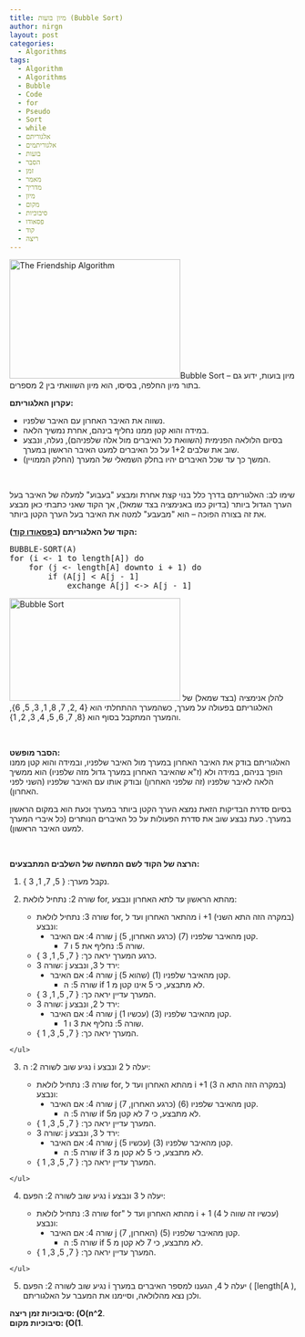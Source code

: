 ```yaml
---
title: מיון בועות (Bubble Sort)
author: nirgn
layout: post
categories:
  - Algorithms
tags:
  - Algorithm
  - Algorithms
  - Bubble
  - Code
  - for
  - Pseudo
  - Sort
  - while
  - אלגוריתם
  - אלגוריתמים
  - בועות
  - הסבר
  - זמן
  - מאמר
  - מדריך
  - מיון
  - מקום
  - סיבוכיות
  - פסאודו
  - קוד
  - ריצה
---
```

[<img class="alignleft wp-image-1172" src="http://www.lifelongstudent.net/wp-content/uploads/2014/12/The_Friendship_Algorithm.png" alt="The Friendship Algorithm" width="300" height="209" />](http://www.lifelongstudent.net/wp-content/uploads/2014/12/The_Friendship_Algorithm.png)Bubble Sort &#8211; מיון בועות, ידוע גם בתור מיון החלפה, בסיסו, הוא מיון השוואתי בין 2 מספרים.

**עקרון האלגוריתם:**

  * נשווה את האיבר האחרון עם האיבר שלפניו.
  * במידה והוא קטן ממנו נחליף בינהם, אחרת נמשיך הלאה.
  * בסיום הלולאה הפנימית (השוואת כל האיברים מול אלה שלפניהם), נעלה, ונבצע שוב את שלבים 1+2 על כל האיברים למעט האיבר הראשון במערך.
  * המשך כך עד שכל האיברים יהיו בחלק השמאלי של המערך (החלק הממויין).

<!--more-->

&nbsp;

שימו לב: האלגוריתם בדרך כלל בנוי קצת אחרת ומבצע "בעבוע" למעלה של האיבר בעל הערך הגדול ביותר (בדיוק כמו באנימציה בצד שמאל), אך הקוד שאני כתבתי כאן מבצע את זה בצורה הפוכה &#8211; הוא "מבעבע" למטה את האיבר בעל הערך הקטן ביותר.

**הקוד של האלגוריתם (ב<a href="http://en.wikipedia.org/wiki/Pseudocode" target="_blank">פסאודו קוד</a>):**

<pre class="lang:default decode:true ">BUBBLE-SORT(A)
for (i &lt;- 1 to length[A]) do
    for (j &lt;- length[A] downto i + 1) do
        if (A[j] &lt; A[j - 1]
            exchange A[j] &lt;-&gt; A[j - 1]</pre>

[<img class="alignleft size-full wp-image-1083" src="http://www.lifelongstudent.net/wp-content/uploads/2013/08/Bubble-sort.gif" alt="Bubble Sort" width="300" height="180" />](http://www.lifelongstudent.net/wp-content/uploads/2013/08/Bubble-sort.gif) להלן אנימציה (בצד שמאל) של האלגוריתם בפעולה על מערך, כשהמערך ההתחלתי הוא {4 ,2, 7, 8, 1, 3, 5, 6}, והמערך המתקבל בסוף הוא {8, 7, 6, 5, 4, 3, 2, 1}.

&nbsp;

**הסבר מופשט:**  
האלגוריתם בודק את האיבר האחרון במערך מול האיבר שלפניו, ובמידה והוא קטן ממנו הופך בניהם, במידה ולא (ז"א שהאיבר האחרון במערך גדול מזה שלפניו) הוא ממשיך הלאה לאיבר שלפניו (זה שלפני האחרון) ובודק אותו עם האיבר שלפניו (השני לפני האחרון).

בסיום סדרת הבדיקות הזאת נמצא הערך הקטן ביותר במערך וכעת הוא במקום הראשון במערך. כעת נבצע שוב את סדרת הפעולות על כל האיברים הנותרים (כל איברי המערך למעט האיבר הראשון).

&nbsp;

**הרצה של הקוד לשם המחשה של השלבים המתבצעים:**

  1. נקבל מערך: { 5, 7, 1, 3 }.
  2. שורה 2: נתחיל לולאת for, מהתא הראשון עד לתא האחרון ונבצע: <ul style="list-style-type: circle;">
      <li>
        שורה 3: נתחיל לולאת for, מהתאר האחרון ועד ל i +1 (במקרה הזה התא השני) ונבצע: <ul style="list-style-type: disc;">
          <li>
            שורה 4: אם האיבר j (כרגע האחרון, 5) קטן מהאיבר שלפניו (7). <ul style="list-style-type: square;">
              <li>
                שורה 5: נחליף את 5 ו 7.
              </li>
            </ul>
          </li>
        </ul>
      </li>
      
      <li>
        כרגע המערך יראה כך: { 7, 5, 1, 3 }.
      </li>
      <li>
        שורה 3: j ירד ל 3, ונבצע: <ul style="list-style-type: disc;">
          <li>
            שורה 4: אם האיבר j (שהוא 5) קטן מהאיבר שלפניו (1). <ul style="list-style-type: square;">
              <li>
                שורה 5: ה if לא מתבצע, כי 5 אינו קטן מ 1.
              </li>
            </ul>
          </li>
        </ul>
      </li>
      
      <li>
        המערך עדיין יראה כך: { 7, 5, 1, 3 }.
      </li>
      <li>
        שורה 3: j ירד ל 2, ונבצע: <ul style="list-style-type: disc;">
          <li>
            שורה 4: אם האיבר j (עכשיו 1) קטן מהאיבר שלפניו (3). <ul style="list-style-type: square;">
              <li>
                שורה 5: נחליף את 3 ו 1.
              </li>
            </ul>
          </li>
        </ul>
      </li>
      
      <li>
        המערך יראה כך: { 7, 5, 3, 1 }.
      </li>
    </ul>

  3. נגיע שוב לשורה 2: ה i יעלה ל 2 ונבצע: <ul style="list-style-type: circle;">
      <li>
        שורה 3: נתחיל לולאת for, מהתא האחרון ועד ל i +1 (במקרה הזה התא ה 3) ונבצע: <ul style="list-style-type: disc;">
          <li>
            שורה 4: אם האיבר j (כרגע האחרון, 7) קטן מהאיבר שלפניו (6). <ul style="list-style-type: square;">
              <li>
                שורה 5: ה if לא מתבצע, כי 7 לא קטן מ5.
              </li>
            </ul>
          </li>
        </ul>
      </li>
      
      <li>
        המערך עדיין יראה כך: { 7, 5, 3, 1 }.
      </li>
      <li>
        שורה 3: j ירד ל 3, ונבצע: <ul style="list-style-type: disc;">
          <li>
            שורה 4: אם האיבר j (עכשיו 5) קטן מהאיבר שלפניו (3). <ul style="list-style-type: square;">
              <li>
                שורה 5: ה if לא מתבצע, כי 5 לא קטן מ 3.
              </li>
            </ul>
          </li>
        </ul>
      </li>
      
      <li>
        המערך עדיין יראה כך: { 7, 5, 3, 1 }.
      </li>
    </ul>

  4. נגיע שוב לשורה 2: הפעם i יעלה ל 3 ונבצע: <ul style="list-style-type: circle;">
      <li>
        שורה 3: נתחיל לולאת for" מהתא האחרון ועד ל i + 1 (עכשיו זה שווה ל 4) ונבצע: <ul style="list-style-type: disc;">
          <li>
            שורה 4: אם האיבר j (האחרון, 7) קטן מהאיבר שלפניו (5). <ul style="list-style-type: square;">
              <li>
                שורה 5: ה if לא מתבצע, כי 7 לא קטן מ 5.
              </li>
            </ul>
          </li>
        </ul>
      </li>
      
      <li>
        המערך עדיין יראה כך: { 7, 5, 3, 1 }.
      </li>
    </ul>

  5. נגיע שוב לשורה 2: הפעם i יעלה ל 4, הגענו למספר האיברים במערך ( [length[A ), ולכן נצא מהלולאה, וסיימנו את המעבר על האלגוריתם.

**סיבוכיות זמן ריצה: (O(n^2**.  
**סיבוכיות מקום: (O(1**.